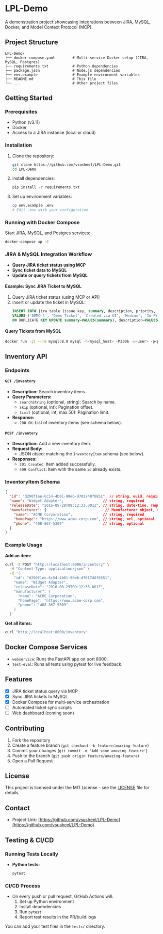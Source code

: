 # LPL-Demo

A demonstration project showcasing integrations between JIRA, MySQL, Docker, and Model Context Protocol (MCP).

## Project Structure

```
LPL-Demo/
├── docker-compose.yaml        # Multi-service Docker setup (JIRA, MySQL, Postgres)
├── requirements.txt           # Python dependencies
├── package.json               # Node.js dependencies
├── env.example                # Example environment variables
├── README.md                  # This file
└── ...                        # Other project files
```

## Getting Started

### Prerequisites

- Python (v3.11)
- Docker
- Access to a JIRA instance (local or cloud)

### Installation

1. Clone the repository:
   ```bash
   git clone https://github.com/vsusheel/LPL-Demo.git
   cd LPL-Demo
   ```

2. Install dependencies:
   ```bash
   pip install -r requirements.txt
   ```

3. Set up environment variables:
   ```bash
   cp env.example .env
   # Edit .env with your configuration
   ```

### Running with Docker Compose

Start JIRA, MySQL, and Postgres services:
```bash
docker-compose up -d
```

### JIRA & MySQL Integration Workflow

- **Query JIRA ticket status using MCP**
- **Sync ticket data to MySQL**
- **Update or query tickets from MySQL**

#### Example: Sync JIRA Ticket to MySQL

1. Query JIRA ticket status (using MCP or API)
2. Insert or update the ticket in MySQL:
   ```sql
   INSERT INTO jira_table (issue_key, summary, description, priority, status, assignee, reporter, created, updated)
   VALUES ('DEMO-1', 'Demo Ticket', 'Created via UI', 'Medium', 'In Progress', 'Unassigned', 'user@email.com', '2025-07-13 23:01:05', '2025-07-13 23:04:31')
   ON DUPLICATE KEY UPDATE summary=VALUES(summary), description=VALUES(description), priority=VALUES(priority), status=VALUES(status), assignee=VALUES(assignee), reporter=VALUES(reporter), created=VALUES(created), updated=VALUES(updated);
   ```

#### Query Tickets from MySQL
```bash
docker run -it --rm mysql:8.0 mysql -h<mysql_host> -P3306 -u<user> -p<password> mydb -e "SELECT * FROM jira_table;"
```

## Inventory API

### Endpoints

#### `GET /inventory`
- **Description:** Search inventory items.
- **Query Parameters:**
  - `searchString` (optional, string): Search by name.
  - `skip` (optional, int): Pagination offset.
  - `limit` (optional, int, max 50): Pagination limit.
- **Response:**
  - `200 OK`: List of inventory items (see schema below).

#### `POST /inventory`
- **Description:** Add a new inventory item.
- **Request Body:**
  - JSON object matching the `InventoryItem` schema (see below).
- **Responses:**
  - `201 Created`: Item added successfully.
  - `409 Conflict`: Item with the same `id` already exists.

### InventoryItem Schema
```json
{
  "id": "d290f1ee-6c54-4b01-90e6-d701748f0851", // string, uuid, required
  "name": "Widget Adapter",                  // string, required
  "releaseDate": "2016-08-29T09:12:33.001Z", // string, date-time, required
  "manufacturer": {                           // Manufacturer object, required
    "name": "ACME Corporation",              // string, required
    "homePage": "https://www.acme-corp.com", // string, url, optional
    "phone": "408-867-5309"                  // string, optional
  }
}
```

### Example Usage

**Add an item:**
```bash
curl -X POST "http://localhost:8000/inventory" \
  -H "Content-Type: application/json" \
  -d '{
    "id": "d290f1ee-6c54-4b01-90e6-d701748f0851",
    "name": "Widget Adapter",
    "releaseDate": "2016-08-29T09:12:33.001Z",
    "manufacturer": {
      "name": "ACME Corporation",
      "homePage": "https://www.acme-corp.com",
      "phone": "408-867-5309"
    }
  }'
```

**Get all items:**
```bash
curl "http://localhost:8000/inventory"
```

## Docker Compose Services

- `webservice`: Runs the FastAPI app on port 8000.
- `test-eval`: Runs all tests using pytest for live feedback.

## Features

- [x] JIRA ticket status query via MCP
- [x] Sync JIRA tickets to MySQL
- [x] Docker Compose for multi-service orchestration
- [ ] Automated ticket sync scripts
- [ ] Web dashboard (coming soon)

## Contributing

1. Fork the repository
2. Create a feature branch (`git checkout -b feature/amazing-feature`)
3. Commit your changes (`git commit -m 'Add some amazing feature'`)
4. Push to the branch (`git push origin feature/amazing-feature`)
5. Open a Pull Request

## License

This project is licensed under the MIT License - see the [LICENSE](LICENSE) file for details.

## Contact

- Project Link: [https://github.com/vsusheel/LPL-Demo](https://github.com/vsusheel/LPL-Demo) 

## Testing & CI/CD

### Running Tests Locally

- **Python tests:**
  ```bash
  pytest
  ```

### CI/CD Process

- On every push or pull request, GitHub Actions will:
  1. Set up Python environment
  2. Install dependencies
  3. Run `pytest`
  4. Report test results in the PR/build logs

You can add your test files in the `tests/` directory. 